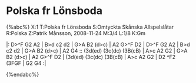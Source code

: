 # Polska fr Lönsboda

{%abc%}
X:1
T:Polska fr Lönsboda
S:Omtyckta Skånska Allspelslåtar
R:Polska
Z:Patrik Månsson, 2008-11-24
M:3/4
L:1/8
K:Gm

|: D>^F G2 A2 | B>d c2 d2 | G>A B2 (d>c) | A2 G>^F D2 | D>^F G2 A2 |
B>d c2 d2 | G>A B2 (d>c) | A2 G4 :: (3d(ed) (3c(dc) (3B(cB) | A>c A2 G2 |
G>A B2 (d>c) | A2 G>^F D2 | (3d(ed) (3c(dc) (3B(cB) | A>c A2 G2 | D2 ^F2 (3FGF | G2 G4 :|


{%endabc%}

